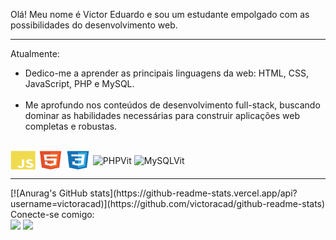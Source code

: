 Olá! Meu nome é Victor Eduardo e sou um estudante empolgado com as possibilidades do desenvolvimento web.
<hr>
Atualmente:

<ul><li>Dedico-me a aprender as principais linguagens da web: HTML, CSS, JavaScript, PHP e MySQL.</li><br>
<li>Me aprofundo nos conteúdos de desenvolvimento full-stack, buscando dominar as habilidades necessárias para construir aplicações web completas e robustas.</li></ul>

<div style="display: inline_block"><br>
  <img align="center" alt="javaScrpitVit" height="30" width="40" src="https://raw.githubusercontent.com/devicons/devicon/master/icons/javascript/javascript-plain.svg">
  <img align="center" alt="HTMLVit" height="30" width="40" src="https://raw.githubusercontent.com/devicons/devicon/master/icons/html5/html5-original.svg">
  <img align="center" alt="CSSVit" height="30" width="40" src="https://raw.githubusercontent.com/devicons/devicon/master/icons/css3/css3-original.svg">
  <img align="center" alt="PHPVit" height="30" width="40" src="https://cdn.jsdelivr.net/gh/devicons/devicon@latest/icons/php/php-original.svg" />
  <img align="center" alt="MySQLVit" height="30" width="40" src="https://cdn.jsdelivr.net/gh/devicons/devicon@latest/icons/mysql/mysql-original.svg" />
</div>

  <hr>
  [![Anurag's GitHub stats](https://github-readme-stats.vercel.app/api?username=victoracad)](https://github.com/victoracad/github-readme-stats)
  Conecte-se comigo:
<div>
<a href="https://www.instagram.com/victorcarv99" target="_blank"><img src="https://img.shields.io/badge/-Instagram-%23E4405F?style=for-the-badge&logo=instagram&logoColor=white" target="_blank"></a>
<a href="https://www.linkedin.com/in/victor-eduardo-carvalho-do-rego-6b60b22ba/" target="_blank"><img src="https://img.shields.io/badge/-LinkedIn-%230077B5?style=for-the-badge&logo=linkedin&logoColor=white" target="_blank"></a>
</div>


